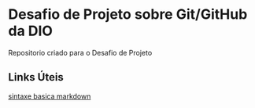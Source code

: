 # Desafio de Projeto sobre Git/GitHub da DIO
Repositorio criado para o Desafio de Projeto
## Links Úteis
[sintaxe basica markdown]()
